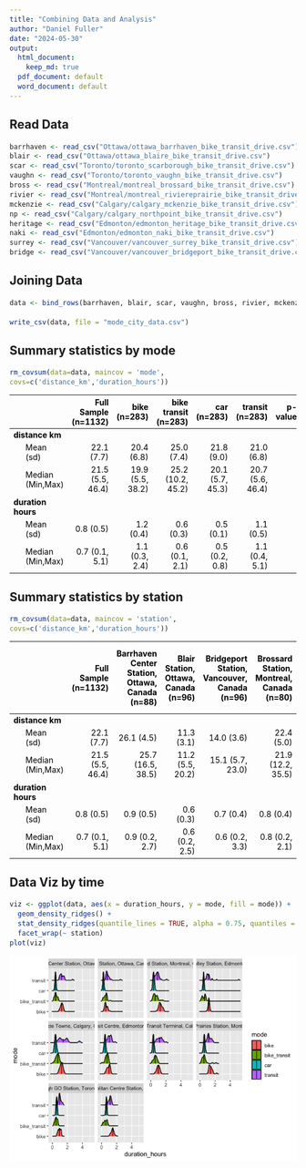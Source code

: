 ```yaml
---
title: "Combining Data and Analysis"
author: "Daniel Fuller"
date: "2024-05-30"
output:
  html_document:
    keep_md: true
  pdf_document: default
  word_document: default
---
```




## Read Data


```r
barrhaven <- read_csv("Ottawa/ottawa_barrhaven_bike_transit_drive.csv")
blair <- read_csv("Ottawa/ottawa_blaire_bike_transit_drive.csv")
scar <- read_csv("Toronto/toronto_scarborough_bike_transit_drive.csv")
vaughn <- read_csv("Toronto/toronto_vaughn_bike_transit_drive.csv")
bross <- read_csv("Montreal/montreal_brossard_bike_transit_drive.csv")
rivier <- read_csv("Montreal/montreal_riviereprairie_bike_transit_drive.csv")
mckenzie <- read_csv("Calgary/calgary_mckenzie_bike_transit_drive.csv")
np <- read_csv("Calgary/calgary_northpoint_bike_transit_drive.csv")
heritage <- read_csv("Edmonton/edmonton_heritage_bike_transit_drive.csv")
naki <- read_csv("Edmonton/edmonton_naki_bike_transit_drive.csv")
surrey <- read_csv("Vancouver/vancouver_surrey_bike_transit_drive.csv")
bridge <- read_csv("Vancouver/vancouver_bridgeport_bike_transit_drive.csv")
```

## Joining Data


```r
data <- bind_rows(barrhaven, blair, scar, vaughn, bross, rivier, mckenzie, np, heritage, naki, surrey, bridge)

write_csv(data, file = "mode_city_data.csv")
```

## Summary statistics by mode


```r
rm_covsum(data=data, maincov = 'mode',
covs=c('distance_km','duration_hours'))
```

<table class="table" style="color: black; margin-left: auto; margin-right: auto;">
 <thead>
  <tr>
   <th style="text-align:left;">  </th>
   <th style="text-align:right;"> Full Sample (n=1132) </th>
   <th style="text-align:right;"> bike (n=283) </th>
   <th style="text-align:right;"> bike transit (n=283) </th>
   <th style="text-align:right;"> car (n=283) </th>
   <th style="text-align:right;"> transit (n=283) </th>
   <th style="text-align:right;"> p-value </th>
  </tr>
 </thead>
<tbody>
  <tr>
   <td style="text-align:left;"> <span style="font-weight: bold;">distance km</span> </td>
   <td style="text-align:right;">  </td>
   <td style="text-align:right;">  </td>
   <td style="text-align:right;">  </td>
   <td style="text-align:right;">  </td>
   <td style="text-align:right;">  </td>
   <td style="text-align:right;"> <span style="font-weight: bold;"> </span>
</td>
  </tr>
  <tr>
   <td style="text-align:left;padding-left: 2em;" indentlevel="1"> Mean (sd) </td>
   <td style="text-align:right;"> 22.1 (7.7) </td>
   <td style="text-align:right;"> 20.4 (6.8) </td>
   <td style="text-align:right;"> 25.0 (7.4) </td>
   <td style="text-align:right;"> 21.8 (9.0) </td>
   <td style="text-align:right;"> 21.0 (6.8) </td>
   <td style="text-align:right;">  </td>
  </tr>
  <tr>
   <td style="text-align:left;padding-left: 2em;" indentlevel="1"> Median (Min,Max) </td>
   <td style="text-align:right;"> 21.5 (5.5, 46.4) </td>
   <td style="text-align:right;"> 19.9 (5.5, 38.2) </td>
   <td style="text-align:right;"> 25.2 (10.2, 45.2) </td>
   <td style="text-align:right;"> 20.1 (5.7, 45.3) </td>
   <td style="text-align:right;"> 20.7 (5.6, 46.4) </td>
   <td style="text-align:right;">  </td>
  </tr>
  <tr>
   <td style="text-align:left;"> <span style="font-weight: bold;">duration hours</span> </td>
   <td style="text-align:right;">  </td>
   <td style="text-align:right;">  </td>
   <td style="text-align:right;">  </td>
   <td style="text-align:right;">  </td>
   <td style="text-align:right;">  </td>
   <td style="text-align:right;"> <span style="font-weight: bold;"> </span>
</td>
  </tr>
  <tr>
   <td style="text-align:left;padding-left: 2em;" indentlevel="1"> Mean (sd) </td>
   <td style="text-align:right;"> 0.8 (0.5) </td>
   <td style="text-align:right;"> 1.2 (0.4) </td>
   <td style="text-align:right;"> 0.6 (0.3) </td>
   <td style="text-align:right;"> 0.5 (0.1) </td>
   <td style="text-align:right;"> 1.1 (0.5) </td>
   <td style="text-align:right;">  </td>
  </tr>
  <tr>
   <td style="text-align:left;padding-left: 2em;" indentlevel="1"> Median (Min,Max) </td>
   <td style="text-align:right;"> 0.7 (0.1, 5.1) </td>
   <td style="text-align:right;"> 1.1 (0.3, 2.4) </td>
   <td style="text-align:right;"> 0.6 (0.1, 2.1) </td>
   <td style="text-align:right;"> 0.5 (0.2, 0.8) </td>
   <td style="text-align:right;"> 1.1 (0.4, 5.1) </td>
   <td style="text-align:right;">  </td>
  </tr>
</tbody>
</table>

## Summary statistics by station


```r
rm_covsum(data=data, maincov = 'station',
covs=c('distance_km','duration_hours'))
```

<table class="table" style="color: black; margin-left: auto; margin-right: auto;">
 <thead>
  <tr>
   <th style="text-align:left;">  </th>
   <th style="text-align:right;"> Full Sample (n=1132) </th>
   <th style="text-align:right;"> Barrhaven Center Station, Ottawa, Canada (n=88) </th>
   <th style="text-align:right;"> Blair Station, Ottawa, Canada (n=96) </th>
   <th style="text-align:right;"> Bridgeport Station, Vancouver, Canada (n=96) </th>
   <th style="text-align:right;"> Brossard Station, Montreal, Canada (n=80) </th>
   <th style="text-align:right;"> Heritage Valley Station, Edmonton, Canada (n=96) </th>
   <th style="text-align:right;"> McKenzie Towne, Calgary, Canada (n=96) </th>
   <th style="text-align:right;"> Naki Transit Centre, Edmonton, Canada (n=96) </th>
   <th style="text-align:right;"> North Pointe Transit Terminal, Calgary, Canada (n=96) </th>
   <th style="text-align:right;"> Riviere-des-Prairies Station, Montreal, Canada (n=100) </th>
   <th style="text-align:right;"> Scarborough GO Station, Toronto, Canada (n=92) </th>
   <th style="text-align:right;"> Surrey Central Station, Surrey, Canada (n=96) </th>
   <th style="text-align:right;"> Vaughan Metropolitan Centre Station, Toronto, Canada (n=100) </th>
   <th style="text-align:right;"> p-value </th>
  </tr>
 </thead>
<tbody>
  <tr>
   <td style="text-align:left;"> <span style="font-weight: bold;">distance km</span> </td>
   <td style="text-align:right;">  </td>
   <td style="text-align:right;">  </td>
   <td style="text-align:right;">  </td>
   <td style="text-align:right;">  </td>
   <td style="text-align:right;">  </td>
   <td style="text-align:right;">  </td>
   <td style="text-align:right;">  </td>
   <td style="text-align:right;">  </td>
   <td style="text-align:right;">  </td>
   <td style="text-align:right;">  </td>
   <td style="text-align:right;">  </td>
   <td style="text-align:right;">  </td>
   <td style="text-align:right;">  </td>
   <td style="text-align:right;"> <span style="font-weight: bold;"> </span>
</td>
  </tr>
  <tr>
   <td style="text-align:left;padding-left: 2em;" indentlevel="1"> Mean (sd) </td>
   <td style="text-align:right;"> 22.1 (7.7) </td>
   <td style="text-align:right;"> 26.1 (4.5) </td>
   <td style="text-align:right;"> 11.3 (3.1) </td>
   <td style="text-align:right;"> 14.0 (3.6) </td>
   <td style="text-align:right;"> 22.4 (5.0) </td>
   <td style="text-align:right;"> 22.1 (4.2) </td>
   <td style="text-align:right;"> 25.2 (4.3) </td>
   <td style="text-align:right;"> 17.5 (4.1) </td>
   <td style="text-align:right;"> 20.3 (4.9) </td>
   <td style="text-align:right;"> 24.5 (5.2) </td>
   <td style="text-align:right;"> 17.8 (3.5) </td>
   <td style="text-align:right;"> 33.6 (5.7) </td>
   <td style="text-align:right;"> 29.5 (7.0) </td>
   <td style="text-align:right;">  </td>
  </tr>
  <tr>
   <td style="text-align:left;padding-left: 2em;" indentlevel="1"> Median (Min,Max) </td>
   <td style="text-align:right;"> 21.5 (5.5, 46.4) </td>
   <td style="text-align:right;"> 25.7 (16.5, 38.5) </td>
   <td style="text-align:right;"> 11.2 (5.5, 20.2) </td>
   <td style="text-align:right;"> 15.1 (5.7, 23.0) </td>
   <td style="text-align:right;"> 21.9 (12.2, 35.5) </td>
   <td style="text-align:right;"> 21.9 (15.0, 46.4) </td>
   <td style="text-align:right;"> 25.7 (13.6, 35.9) </td>
   <td style="text-align:right;"> 18.7 (7.1, 26.5) </td>
   <td style="text-align:right;"> 19.9 (10.6, 32.8) </td>
   <td style="text-align:right;"> 24.6 (16.3, 43.2) </td>
   <td style="text-align:right;"> 18.5 (10.7, 29.8) </td>
   <td style="text-align:right;"> 33.2 (22.4, 45.2) </td>
   <td style="text-align:right;"> 28.2 (16.6, 45.3) </td>
   <td style="text-align:right;">  </td>
  </tr>
  <tr>
   <td style="text-align:left;"> <span style="font-weight: bold;">duration hours</span> </td>
   <td style="text-align:right;">  </td>
   <td style="text-align:right;">  </td>
   <td style="text-align:right;">  </td>
   <td style="text-align:right;">  </td>
   <td style="text-align:right;">  </td>
   <td style="text-align:right;">  </td>
   <td style="text-align:right;">  </td>
   <td style="text-align:right;">  </td>
   <td style="text-align:right;">  </td>
   <td style="text-align:right;">  </td>
   <td style="text-align:right;">  </td>
   <td style="text-align:right;">  </td>
   <td style="text-align:right;">  </td>
   <td style="text-align:right;"> <span style="font-weight: bold;"> </span>
</td>
  </tr>
  <tr>
   <td style="text-align:left;padding-left: 2em;" indentlevel="1"> Mean (sd) </td>
   <td style="text-align:right;"> 0.8 (0.5) </td>
   <td style="text-align:right;"> 0.9 (0.5) </td>
   <td style="text-align:right;"> 0.6 (0.3) </td>
   <td style="text-align:right;"> 0.7 (0.4) </td>
   <td style="text-align:right;"> 0.8 (0.4) </td>
   <td style="text-align:right;"> 0.9 (0.6) </td>
   <td style="text-align:right;"> 1.0 (0.6) </td>
   <td style="text-align:right;"> 0.8 (0.3) </td>
   <td style="text-align:right;"> 0.8 (0.4) </td>
   <td style="text-align:right;"> 1.0 (0.5) </td>
   <td style="text-align:right;"> 0.8 (0.3) </td>
   <td style="text-align:right;"> 1.1 (0.6) </td>
   <td style="text-align:right;"> 0.9 (0.4) </td>
   <td style="text-align:right;">  </td>
  </tr>
  <tr>
   <td style="text-align:left;padding-left: 2em;" indentlevel="1"> Median (Min,Max) </td>
   <td style="text-align:right;"> 0.7 (0.1, 5.1) </td>
   <td style="text-align:right;"> 0.9 (0.2, 2.7) </td>
   <td style="text-align:right;"> 0.6 (0.2, 2.5) </td>
   <td style="text-align:right;"> 0.6 (0.2, 3.3) </td>
   <td style="text-align:right;"> 0.8 (0.2, 2.1) </td>
   <td style="text-align:right;"> 0.8 (0.1, 5.1) </td>
   <td style="text-align:right;"> 0.9 (0.1, 3.6) </td>
   <td style="text-align:right;"> 0.8 (0.1, 1.8) </td>
   <td style="text-align:right;"> 0.8 (0.2, 2.0) </td>
   <td style="text-align:right;"> 0.9 (0.2, 2.2) </td>
   <td style="text-align:right;"> 0.7 (0.2, 1.4) </td>
   <td style="text-align:right;"> 1.0 (0.2, 2.4) </td>
   <td style="text-align:right;"> 0.8 (0.1, 1.9) </td>
   <td style="text-align:right;">  </td>
  </tr>
</tbody>
</table>

## Data Viz by time


```r
viz <- ggplot(data, aes(x = duration_hours, y = mode, fill = mode)) +
  geom_density_ridges() + 
  stat_density_ridges(quantile_lines = TRUE, alpha = 0.75, quantiles = 2) +
  facet_wrap(~ station)
plot(viz)
```

![](data_analysis_files/figure-html/unnamed-chunk-5-1.png)<!-- -->



